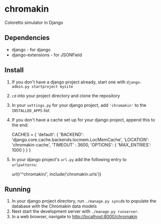 chromakin
===============

Coloretto simulator in Django

## Dependencies

* django - for django
* django-extensions - for JSONField  

## Install

1. If you don't have a django project already, start one with
`django-admin.py startproject mysite`
2. `cd` into your project directory and clone the repository
3. In your `settings.py` for your django project, add `'chromakin'`
to the `INSTALLED_APPS` list
4. If you don't have a cache set up for your django project, 
append this to the end:

    CACHES = {
        'default': {
            'BACKEND': 'django.core.cache.backends.locmem.LocMemCache',
            'LOCATION': 'chromakin-cache',
            'TIMEOUT' : 3600,
            'OPTIONS': {
                'MAX_ENTRIES': 1000
            }
        }
    }

5. In your django project's `url.py` add the following entry to      
`urlpatterns`:

    url(r'^chromakin/', include('chromakin.urls'))
        
## Running

1. In your django project directory, run `./manage.py syncdb` to populate
the database with the Chromakin data models
2. Next start the development server with `./manage.py runserver`.
3. In a web browser, navigate to [http://localhost:8000/chromakin](http://localhost:8000/chromakin) 
